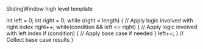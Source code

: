 SlidingWindow high level template

int left = 0;
int right = 0;
while (right < length) {
  // Apply logic involved with right index
  right++;
    while(condition && left <= right) {
      // Apply logic involved with left index
      if (condition) { // Apply base case if needed
      }
        left++;
    }
    // Collect base case results
}
